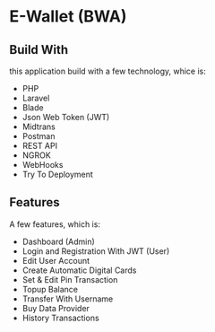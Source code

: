 # E-Wallet (BWA)
## Build With
this application build with a few technology, whice is:
 
- PHP
- Laravel
- Blade
- Json Web Token (JWT)
- Midtrans
- Postman
- REST API
- NGROK
- WebHooks
- Try To Deployment
  
## Features

A few features, which is:

- Dashboard (Admin)
- Login and Registration With JWT (User)
- Edit User Account
- Create Automatic Digital Cards
- Set & Edit Pin Transaction
- Topup Balance 
- Transfer With Username
- Buy Data Provider
- History Transactions
